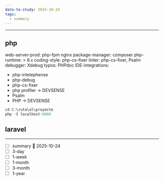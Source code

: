 ```yaml
---
date-to-study: 2025-10-24
tags:
  - summary
---
```

---
## php
web-server-prod: php-fpm nginx
package-manager: composer
php-runtime: > 8.x
coding-style: php-cs-fixer
linter: php-cs-fixer, Psalm
debugger: Xdebug
typos: PHPdoc
IDE-integrations:
- php-intelephense
- php-debug
- php-cs-fixer
- php profiler -> DEVSENSE
- Psalm
- PHP -> DEVSENSE

```php
cd C:\ruta\al\proyecto
php -S localhost:8000
```

## laravel

---
- [ ] summary  📅 2025-10-24
- [ ] 3-day 
- [ ] 1-week 
- [ ] 1-month 
- [ ] 3-month 
- [ ] 1-year 